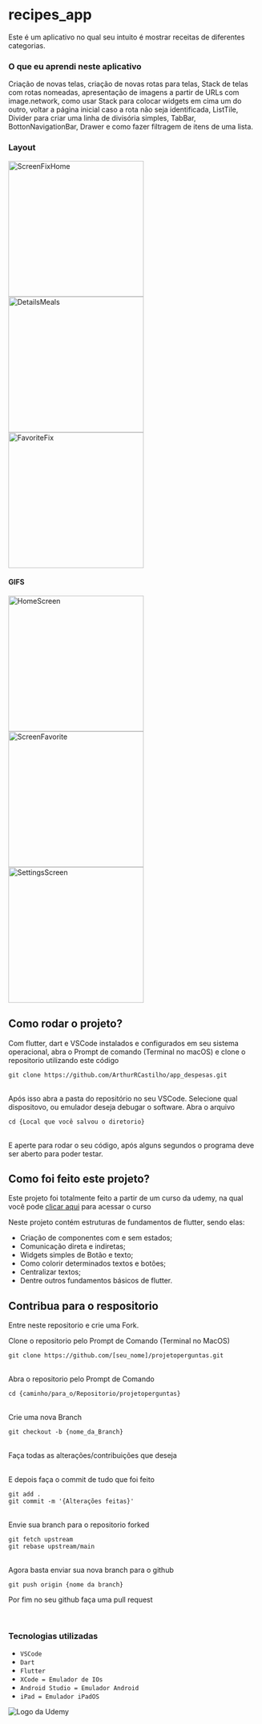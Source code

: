# recipes_app
Este é um aplicativo no qual seu intuito é mostrar receitas de diferentes categorias.

### O que eu aprendi neste aplicativo
Criação de novas telas, criação de novas rotas para telas, Stack de telas com rotas nomeadas, apresentação de imagens a partir de URLs com image.network, como usar Stack para colocar widgets em cima um do outro, voltar a página inicial caso a rota não seja identificada, ListTile, Divider para criar uma linha de divisória simples, TabBar, BottonNavigationBar, Drawer e como fazer filtragem de itens de uma lista.<br>

### Layout
<img src="" alt="ScreenFixHome" width="270px"> <img src="" alt="DetailsMeals" width="270px"> <img src="" alt="FavoriteFix" width="270px">

#### GIFS
<img src="./assets/images/Home.gif" alt="HomeScreen" width="270px"> <img src="./assets/images/FavoriteScreen.gif" alt="ScreenFavorite" width="270px"> <img src="./assets/images/SettingsScreen.gif" alt="SettingsScreen" width="270px"><br>


## Como rodar o projeto?

Com flutter, dart e VSCode instalados e configurados em seu sistema operacional, abra o Prompt de comando (Terminal no macOS) e clone o repositorio utilizando este código<br>
```
git clone https://github.com/ArthurRCastilho/app_despesas.git
```
<br>
Após isso abra a pasta do repositório no seu VSCode.
Selecione qual dispositovo, ou emulador deseja debugar o software.
Abra o arquivo<br>

```
cd {Local que você salvou o diretorio}
```

<br>
E aperte para rodar o seu código, após alguns segundos o programa deve ser aberto para poder testar.

## Como foi feito este projeto?

Este projeto foi totalmente feito a partir de um curso da udemy, na qual você pode [clicar aqui](https://www.udemy.com/course/curso-flutter/?couponCode=ST6MT42324) para acessar o curso<br>

Neste projeto contém estruturas de fundamentos de flutter, sendo elas:
 - Criação de componentes com e sem estados;
 - Comunicação direta e indiretas;
 - Widgets simples de Botão e texto;
 - Como colorir determinados textos e botões;
 - Centralizar textos;
 - Dentre outros fundamentos básicos de flutter.

## Contribua para o respositorio

Entre neste repositorio e crie uma Fork.

Clone o repositorio pelo Prompt de Comando (Terminal no MacOS)
```
git clone https://github.com/[seu_nome]/projetoperguntas.git
```
<br> Abra o repositorio pelo Prompt de Comando

```
cd {caminho/para_o/Repositorio/projetoperguntas}
```

<br> Crie uma nova Branch

```
git checkout -b {nome_da_Branch}
```

<br> Faça todas as alterações/contribuições que deseja

<br> E depois faça o commit de tudo que foi feito

```
git add .
git commit -m '{Alterações feitas}'
```

<br> Envie sua branch para o repositorio forked

```
git fetch upstream
git rebase upstream/main
```

<br>Agora basta enviar sua nova branch para o github

```
git push origin {nome da branch}
```

Por fim no seu github faça uma pull request

<br>

### Tecnologias utilizadas
- ``VSCode``
- ``Dart``
- ``Flutter``
- ``XCode = Emulador de IOs``
- ``Android Studio = Emulador Android``
- ``iPad = Emulador iPadOS``

<img src="https://github.com/ArthurRCastilho/Fundamentos_Dart/blob/main/img/UdemyImg.png" alt="Logo da Udemy">
